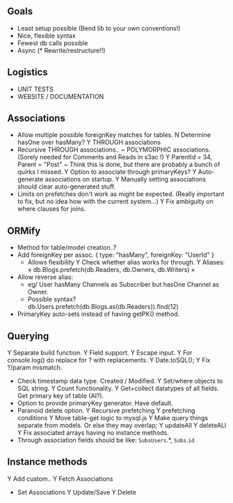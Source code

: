 ## Goals
* Least setup possible (Bend lib to your own conventions!)
* Nice, flexible syntax
* Fewest db calls possible
* Async
(* Rewrite/restructure!!)

## Logistics
* UNIT TESTS
* WEBSITE / DOCUMENTATION

## Associations
* Allow multiple possible foreignKey matches for tables.
N Determine hasOne over hasMany?
Y THROUGH associations
* Recursive THROUGH associations..
~ POLYMORPHIC associations. (Sorely needed for Comments and Reads in s3ac !)
  Y ParentId = 34, Parent = "Post"
  ~ Think this is done, but there are probably a bunch of quirks I missed.
Y Option to associate through primaryKeys?
Y Auto-generate associations on startup.
Y Manually setting associations should clear auto-generated stuff.
* Limits on prefetches don't work as might be expected. (Really important to fix, but no idea how with the current system...)
Y Fix ambiguity on where clauses for joins.

## ORMify
* Method for table/model creation..?
* Add foreignKey per assoc. { type: "hasMany", foreignKey: "UserId" }
  - Allows flexibility 
Y Check whether alias works for through.
Y Aliases: « db.Blogs.prefetch(db.Readers, db.Owners, db.Writers) »
* Allow reverse alias:
  - eg/ User hasMany Channels as Subscriber but hasOne Channel as Owner.
  - Possible syntax? db.Users.prefetch(db.Blogs.as(db.Readers)).find(12)
* PrimaryKey auto-sets instead of having getPK() method.

## Querying
Y Separate build function.
Y Field support.
Y Escape input.
Y For console.log() do replace for ? with replacements.
Y Date.toSQL();
Y Fix ?/param mismatch.
* Check timestamp data type. Created / Modified.
Y Set/where objects to SQL string.
Y Count functionality.
Y Get+collect datatypes of all fields. Get primary key of table (AI?).
* Option to provide primaryKey generator. Have default.
* Paranoid delete option.
Y Recursive prefetching
Y prefetching conditions
Y Move table-get logic to mysql.js
Y Make query things separate from models. Or else they may overlap;
Y updateAll
Y deleteALl
Y Fix associated arrays having no instance methods.
* Through association fields should be like: `SubsUsers`.*, `Subs`.`id`

## Instance methods
Y Add custom..
Y Fetch Associations
* Set Associations
Y Update/Save
Y Delete